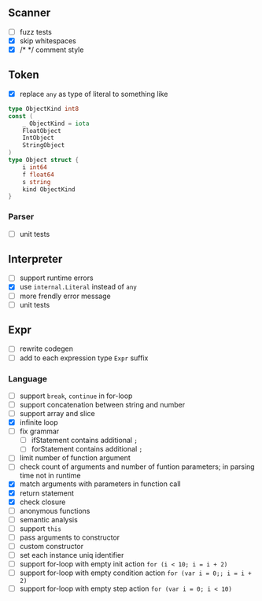 ## Scanner
- [ ] fuzz tests
- [X] skip whitespaces
- [X] /* */ comment style

## Token
- [X] replace `any` as type of literal to something like
```go
type ObjectKind int8
const (
    _ ObjectKind = iota
    FloatObject
    IntObject
    StringObject
)
type Object struct {
    i int64
    f float64
    s string
    kind ObjectKind
}
```

### Parser
- [ ] unit tests

## Interpreter
- [ ] support runtime errors
- [X] use `internal.Literal` instead of `any`
- [ ] more frendly error message
- [ ] unit tests

## Expr
- [ ] rewrite codegen
- [ ] add to each expression type `Expr` suffix

### Language
- [ ] support `break`, `continue` in for-loop
- [ ] support concatenation between string and number
- [ ] support array and slice
- [X] infinite loop
- [ ] fix grammar
    - [ ] ifStatement contains additional `;`
    - [ ] forStatement contains additional `;`
- [ ] limit number of function argument
- [ ] check count of arguments and number of funtion parameters; in parsing time not in runtime
- [X] match arguments with parameters in function call
- [X] return statement
- [X] check closure
- [ ] anonymous functions
- [ ] semantic analysis
- [ ] support `this`
- [ ] pass arguments to constructor
- [ ] custom constructor
- [ ] set each instance uniq identifier
- [ ] support for-loop with empty init action `for (i < 10; i = i + 2)`
- [ ] support for-loop with empty condition action `for (var i = 0;; i = i + 2)`
- [ ] support for-loop with empty step action `for (var i = 0; i < 10)`
